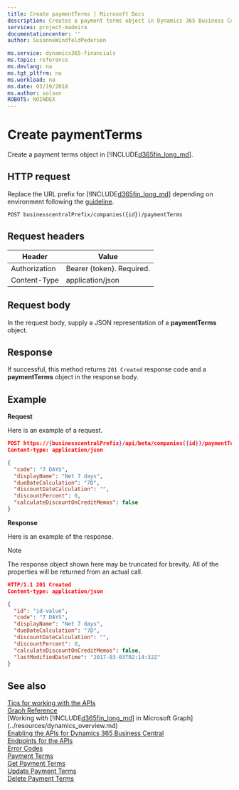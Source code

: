 ```yaml
---
title: Create paymentTerms | Microsoft Docs
description: Creates a payment terms object in Dynamics 365 Business Central.
services: project-madeira
documentationcenter: ''
author: SusanneWindfeldPedersen

ms.service: dynamics365-financials
ms.topic: reference
ms.devlang: na
ms.tgt_pltfrm: na
ms.workload: na
ms.date: 03/19/2018
ms.author: solsen
ROBOTS: NOINDEX
---
```


# Create paymentTerms
Create a payment terms object in [!INCLUDE[d365fin_long_md](../../includes/d365fin_long_md.md)].

## HTTP request
Replace the URL prefix for [!INCLUDE[d365fin_long_md](../../includes/d365fin_long_md.md)] depending on environment following the [guideline](../../endpoints-apis-for-dynamics.md).
```
POST businesscentralPrefix/companies({id})/paymentTerms
```

## Request headers

|Header|Value|
|---------------|-----------------------------|
|Authorization  |Bearer {token}. Required.    |
|Content-Type   |application/json             |

## Request body
In the request body, supply a JSON representation of a **paymentTerms** object.

## Response
If successful, this method returns ```201 Created``` response code and a **paymentTerms** object in the response body.

## Example

**Request**

Here is an example of a request.

```json
POST https://{businesscentralPrefix}/api/beta/companies({id})/paymentTerms
Content-type: application/json

{
  "code": "7 DAYS",
  "displayName": "Net 7 days",
  "dueDateCalculation": "7D",
  "discountDateCalculation": "",
  "discountPercent": 0,
  "calculateDiscountOnCreditMemos": false
}
```

**Response**

Here is an example of the response. 

> [!NOTE]  
>   The response object shown here may be truncated for brevity. All of the properties will be returned from an actual call.

```json
HTTP/1.1 201 Created
Content-type: application/json

{
  "id": "id-value",
  "code": "7 DAYS",
  "displayName": "Net 7 days",
  "dueDateCalculation": "7D",
  "discountDateCalculation": "",
  "discountPercent": 0,
  "calculateDiscountOnCreditMemos": false,
  "lastModifiedDateTime": "2017-03-03T02:14:32Z"
}
```



## See also
[Tips for working with the APIs](/dynamics365/business-central/dev-itpro/developer/devenv-connect-apps-tips)  
[Graph Reference](../api/dynamics_graph_reference.md)  
[Working with [!INCLUDE[d365fin_long_md](../../includes/d365fin_long_md.md)] in Microsoft Graph](../resources/dynamics_overview.md)  
[Enabling the APIs for Dynamics 365 Business Central](../../enabling-apis-for-dynamics-nav.md)  
[Endpoints for the APIs](../../endpoints-apis-for-dynamics.md)  
[Error Codes](../dynamics_error_codes.md)  
[Payment Terms](../resources/dynamics_paymentterms.md)  
[Get Payment Terms](../api/dynamics_paymentterms_get.md)  
[Update Payment Terms](../api/dynamics_paymentterms_update.md)  
[Delete Payment Terms](../api/dynamics_paymentterms_delete.md)  